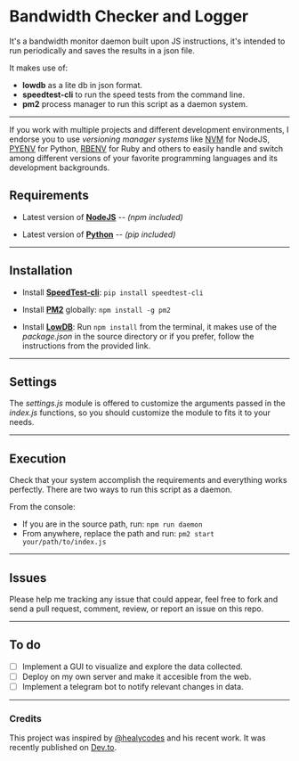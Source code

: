 # Bandwidth Checker and Logger
It's a bandwidth monitor daemon built upon JS instructions, it's intended to run periodically and saves the results in a json file.

It makes use of:
- **lowdb** as a lite db in json format.
- **speedtest-cli** to run the speed tests from the command line.
- **pm2** process manager to run this script as a daemon system.
---
If you work with multiple projects and different development environments, I endorse you to use *versioning manager systems* like [NVM](https://github.com/nvm-sh/nvm) for NodeJS, [PYENV](https://github.com/pyenv/pyenv) for Python, [RBENV](https://github.com/rbenv/rbenv) for Ruby and others to easily handle and switch among different versions of your favorite programming languages and its development backgrounds.

## Requirements
- Latest version of **[NodeJS](https://nodejs.org/en/)** 
*-- (npm included)*

- Latest version of **[Python](https://www.python.org/)** *-- (pip included)*


---
## Installation
- Install **[SpeedTest-cli](https://github.com/sivel/speedtest-cli)**: `pip install speedtest-cli`
- Install **[PM2](http://pm2.keymetrics.io/)** globally: `npm install -g pm2`

- Install **[LowDB](https://github.com/typicode/lowdb)**: Run `npm install` from the terminal, it makes use of the *package.json* in the source directory or if you prefer, follow the instructions from the provided link.

---

## Settings
The *settings.js* module is offered to customize the arguments passed in the *index.js* functions, so you should customize the module to fits it to your needs.

---

## Execution
Check that your system accomplish the requirements and everything works perfectly.
There are two ways to run this script as a daemon.

From the console:
- If you are in the source path, run: `npm run daemon`
- From anywhere, replace the path and run: `pm2 start your/path/to/index.js`

---

## Issues
Please help me tracking any issue that could appear, feel free to fork and send a pull request, comment, review, or report an issue on this repo.

---
## To do
- [ ] Implement a GUI to visualize and explore the data collected.
- [ ] Deploy on my own server and make it accesible from the web.
- [ ] Implement a telegram bot to notify relevant changes in data.
---

### Credits
This project was inspired by [@healycodes](https://github.com/healeycodes) and his recent work. It was recently published on [Dev.to](https://dev.to/healeycodes/i-built-a-bot-to-try-and-get-money-back-from-my-internet-provider-33ip).

